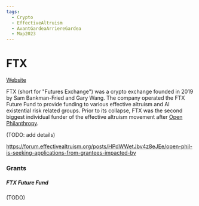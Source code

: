```yaml
---
tags:
  - Crypto
  - EffectiveAltruism
  - AvantGardeaArriereGardea
  - Map2023
---
```

# FTX

[Website]()

FTX (short for "Futures Exchange") was a crypto exchange founded in 2019 by Sam Bankman-Fried and Gary Wang. The company operated the FTX Future Fund to provide funding to various effective altruism and AI existential risk related groups. Prior to its collapse, FTX was the second biggest individual funder of the effective altruism movement after [Open Philanthropy](Open%20Philanthropy.md).

(TODO: add details)

https://forum.effectivealtruism.org/posts/HPdWWetJbv4z8eJEe/open-phil-is-seeking-applications-from-grantees-impacted-by

### Grants

##### FTX Future Fund

(TODO)